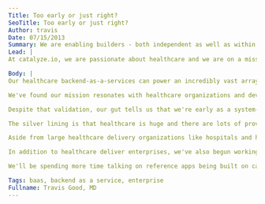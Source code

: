 ```yaml
---
Title: Too early or just right?
SeoTitle: Too early or just right?
Author: travis
Date: 07/15/2013
Summary: We are enabling builders - both independent as well as within larger organizations - create solutions to power the future of health.
Lead: |
At catalyze.io, we are passionate about healthcare and we are on a mission to bring positive macro and micro change to it. We believe in the power of intuitive technology, semantically meaningful data, targeted big and little data analytics, and intelligent augmentation of existing relationships to power the future of health. In that vein, we are enabling builders, both independent as well as within larger organizations, create solutions to achieve just that.

Body: |
Our healthcare backend-as-a-services can power an incredibly vast array of mobile and web applications in health and wellness.

We've found our mission resonates with healthcare organizations and developers; in other words, most people we talk to in the industry get what we're trying to do. We sometimes, especially for non-developers, have to use concrete examples of health IT tools and apps to demonstrate the power of the catalyze.io platform in building the future of health technology. We also provide professional and advisory services to help organizations build internal capacity and get up to speed with their own app development environment and processes.

Despite that validation, our gut tells us that we're early as a system-wide solutions platform for healthcare delivery organizations. I think some organizations, and we've talked to lots on both the provider and the payer side, are swamped with staying afloat, and don't have the budgets to be looking at what is next - beyond EMR and ICD-10 and Meaningful Use and a host of other fires. Everybody understands the innovation catalyze.io wants to enable but not all organizations are ready to test the waters of that innovation.

The silver lining is that healthcare is huge and there are lots of provider enterprises that are ready to build with us, and we're actively working with several of them. Academic centers, large integrated systems, and those systems that have been working on health technology initiatives for extended periods are ready to actively build engaging apps for both patients and providers. Those organizations are ready to start reaching patients everywhere, to start delivery care and education virtually on both mobile and web, to start closing the feedback loop between everyday decisions and wellness, and to start taking a broader and more informed view of patients through ongoing data collection. That's really exciting to us and, to be honest, we're surprised by how many such organizations we've found or have found us.

Aside from large healthcare delivery organizations like hospitals and health systems, we've also found that lots of physician groups are eager to tap into a platform like catalyze.io. With physician groups, we are often asked to help bring the front-end development help in addition to the backend platform; we have very talented partners and internal mobile developers that can help on the front-end, and a unified front- and back-end approach is likely an offering we'll continue to refine and build out. In terms of what physician groups are looking for catalyze.io to empower, many of the requests are for apps and services to provide some form of virtual care to patients. The reasoning is two fold - 1) increased revenue by offering convenient, self-pay services and 2) differentiation in the marketplace when compared to other physician groups. Broadly we think of this as virtual concierge, something we're very excited to see gaining interest and traction.

In addition to healthcare deliver enterprises, we've also begun working with a large payer and a couple large, self-insured employers. On the payer side, much of the interest in our healthcare backend services relates to the reduced cost and time to prototype and market apps for specific groups of members. On the employer side it's similar except the employers love enabling internal IT departments to build their own wellness and benefits apps for the organization.

We'll be spending more time talking on reference apps being built on catalyze.io to give a more concrete sense of what we can give you as a developer and as an enterprise user. If you can't wait or you just want to learn more about why a backend-as-a-service platform is so awesome for healthcare, shoot us an [email](mailto:founders@catalyze.io) and we'd be happy to speak with you about it.

Tags: baas, backend as a service, enterprise
Fullname: Travis Good, MD
---
```

